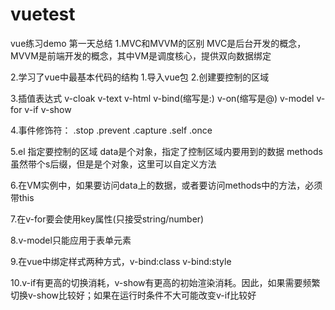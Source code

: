# vuetest
vue练习demo
第一天总结
1.MVC和MVVM的区别
	MVC是后台开发的概念，MVVM是前端开发的概念，其中VM是调度核心，提供双向数据绑定

2.学习了vue中最基本代码的结构
	1.导入vue包
	2.创建要控制的区域

3.插值表达式 v-cloak v-text v-html v-bind(缩写是:) v-on(缩写是@) v-model v-for v-if v-show

4.事件修饰符： .stop	.prevent	.capture	.self	.once

5.el 指定要控制的区域	data是个对象，指定了控制区域内要用到的数据	methods虽然带个s后缀，但是是个对象，这里可以自定义方法

6.在VM实例中，如果要访问data上的数据，或者要访问methods中的方法，必须带this

7.在v-for要会使用key属性(只接受string/number)

8.v-model只能应用于表单元素

9.在vue中绑定样式两种方式，v-bind:class	v-bind:style

10.v-if有更高的切换消耗，v-show有更高的初始渲染消耗。因此，如果需要频繁切换v-show比较好；如果在运行时条件不大可能改变v-if比较好

